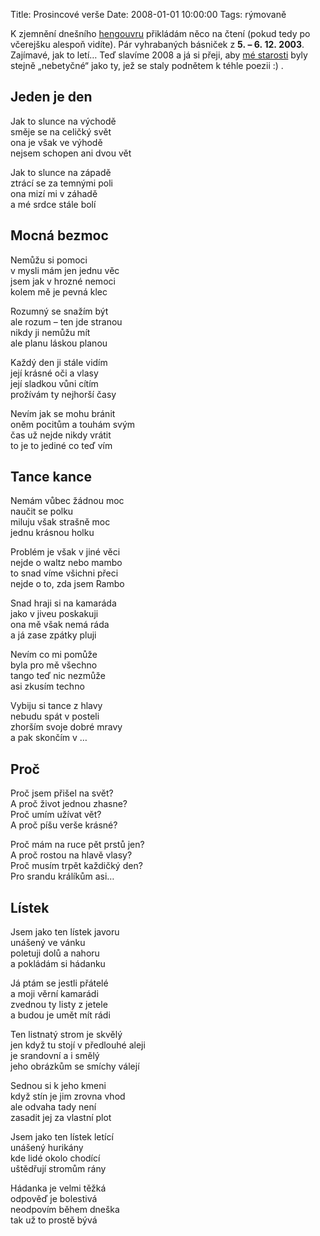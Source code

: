 Title: Prosincové verše
Date: 2008-01-01 10:00:00
Tags: rýmovaně

K zjemnění dnešního [hengouvru](http://en.wikipedia.org/wiki/Hangover) přikládám něco na čtení (pokud tedy po včerejšku alespoň vidíte). Pár vyhrabaných básniček z **5. – 6. 12. 2003**. Zajímavé, jak to letí… Teď slavíme 2008 a já si přeji, aby [mé starosti](http://www.fit.vutbr.cz/study/courses/index.php?id=5875) byly stejně „nebetyčné“ jako ty, jež se staly podnětem k téhle poezii :) .

## Jeden je den

Jak to slunce na východě  
směje se na celičký svět  
ona je však ve výhodě  
nejsem schopen ani dvou vět

Jak to slunce na západě  
ztrácí se za temnými poli  
ona mizí mi v záhadě  
a mé srdce stále bolí

## Mocná bezmoc

Nemůžu si pomoci  
v mysli mám jen jednu věc  
jsem jak v hrozné nemoci  
kolem mě je pevná klec

Rozumný se snažím být  
ale rozum – ten jde stranou  
nikdy ji nemůžu mít  
ale planu láskou planou

Každý den ji stále vidím  
její krásné oči a vlasy  
její sladkou vůni cítím  
prožívám ty nejhorší časy

Nevím jak se mohu bránit  
oněm pocitům a touhám svým  
čas už nejde nikdy vrátit  
to je to jediné co teď vím

## Tance kance

Nemám vůbec žádnou moc  
naučit se polku  
miluju však strašně moc  
jednu krásnou holku

Problém je však v jiné věci  
nejde o waltz nebo mambo  
to snad víme všichni přeci  
nejde o to, zda jsem Rambo

Snad hraji si na kamaráda  
jako v jiveu poskakuji  
ona mě však nemá ráda  
a já zase zpátky pluji

Nevím co mi pomůže  
byla pro mě všechno  
tango teď nic nezmůže  
asi zkusím techno

Vybiju si tance z hlavy  
nebudu spát v posteli  
zhorším svoje dobré mravy  
a pak skončím v …

## Proč

Proč jsem přišel na svět?  
A proč život jednou zhasne?  
Proč umím užívat vět?  
A proč píšu verše krásné?

Proč mám na ruce pět prstů jen?  
A proč rostou na hlavě vlasy?  
Proč musím trpět každičký den?  
Pro srandu králíkům asi…

## Lístek

Jsem jako ten lístek javoru  
unášený ve vánku  
poletuji dolů a nahoru  
a pokládám si hádanku

Já ptám se jestli přátelé  
a moji věrní kamarádi  
zvednou ty listy z jetele  
a budou je umět mít rádi

Ten listnatý strom je skvělý  
jen když tu stojí v předlouhé aleji  
je srandovní a i smělý  
jeho obrázkům se smíchy válejí

Sednou si k jeho kmeni  
když stín je jim zrovna vhod  
ale odvaha tady není  
zasadit jej za vlastní plot

Jsem jako ten lístek letící  
unášený hurikány  
kde lidé okolo chodící  
uštědřují stromům rány

Hádanka je velmi těžká  
odpověď je bolestivá  
neodpovím během dneška  
tak už to prostě bývá